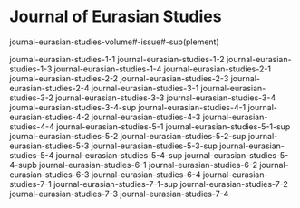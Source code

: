 # Journal of Eurasian Studies
journal-eurasian-studies-volume#-issue#-sup(plement)

journal-eurasian-studies-1-1
journal-eurasian-studies-1-2
journal-eurasian-studies-1-3
journal-eurasian-studies-1-4
journal-eurasian-studies-2-1
journal-eurasian-studies-2-2
journal-eurasian-studies-2-3
journal-eurasian-studies-2-4
journal-eurasian-studies-3-1
journal-eurasian-studies-3-2
journal-eurasian-studies-3-3
journal-eurasian-studies-3-4
journal-eurasian-studies-3-4-sup
journal-eurasian-studies-4-1
journal-eurasian-studies-4-2
journal-eurasian-studies-4-3
journal-eurasian-studies-4-4
journal-eurasian-studies-5-1
journal-eurasian-studies-5-1-sup
journal-eurasian-studies-5-2
journal-eurasian-studies-5-2-sup
journal-eurasian-studies-5-3
journal-eurasian-studies-5-3-sup
journal-eurasian-studies-5-4
journal-eurasian-studies-5-4-sup
journal-eurasian-studies-5-4-supb
journal-eurasian-studies-6-1
journal-eurasian-studies-6-2
journal-eurasian-studies-6-3
journal-eurasian-studies-6-4
journal-eurasian-studies-7-1
journal-eurasian-studies-7-1-sup
journal-eurasian-studies-7-2
journal-eurasian-studies-7-3
journal-eurasian-studies-7-4
